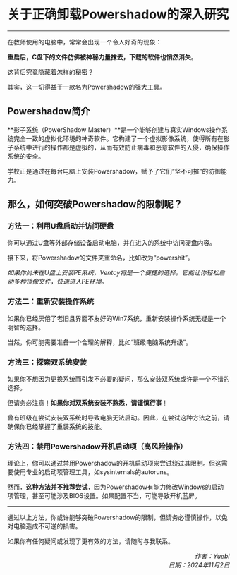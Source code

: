 # 关于正确卸载Powershadow的深入研究

---

在教师使用的电脑中，常常会出现一个令人好奇的现象：

**重启后，C盘下的文件仿佛被神秘力量抹去，下载的软件也悄然消失**。

这背后究竟隐藏着怎样的秘密？

其实，这一切得益于一款名为Powershadow的强大工具。

## Powershadow简介

**影子系统（PowerShadow Master）**是一个能够创建与真实Windows操作系统完全一致的虚拟化环境的神奇软件。它构建了一个虚拟影像系统，使得所有在影子系统中进行的操作都是虚拟的，从而有效防止病毒和恶意软件的入侵，确保操作系统的安全。

学校正是通过在每台电脑上安装Powershadow，赋予了它们“坚不可摧”的防御能力。

## 那么，如何突破Powershadow的限制呢？

### 方法一：利用U盘启动并访问硬盘

你可以通过U盘等外部存储设备启动电脑，并在进入的系统中访问硬盘内容。

接下来，将Powershadow的文件夹重命名，比如改为“powershit”。

*如果你尚未在U盘上安装PE系统，Ventoy将是一个便捷的选择。它能让你轻松启动多种镜像文件，快速进入PE环境。*

### 方法二：重新安装操作系统

如果你已经厌倦了老旧且界面不友好的Win7系统，重新安装操作系统无疑是一个明智的选择。

当然，你可能需要准备一个合理的解释，比如“班级电脑系统升级”。

### 方法三：探索双系统安装

如果你不想因为更换系统而引发不必要的疑问，那么安装双系统或许是一个不错的选择。

但请务必注意！**如果你对双系统安装不熟悉，请谨慎行事**！

曾有班级在尝试安装双系统时导致电脑无法启动。因此，在尝试这种方法之前，请确保你已经掌握了重装系统的技能。

### 方法四：禁用Powershadow开机启动项（高风险操作）

理论上，你可以通过禁用Powershadow的开机启动项来尝试绕过其限制。但这需要使用专业的启动项管理工具，如sysinternals的autoruns。

然而，**这种方法并不推荐尝试**，因为Powershadow有能力修改Windows的启动项管理，甚至可能涉及BIOS设置。如果配置不当，可能导致开机蓝屏。

---

通过以上方法，你或许能够突破Powershadow的限制，但请务必谨慎操作，以免对电脑造成不可逆的损害。

如果你有任何疑问或发现了更有效的方法，请随时与我联系。

<div style="text-align: right;">
<i>作者：Yuebi</i><br>
<i>日期：2024年11月2日</i>
</div>